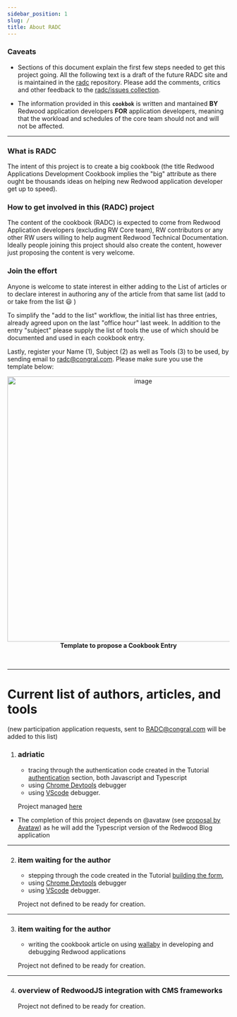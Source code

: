 ```yaml
---
sidebar_position: 1
slug: /
title: About RADC
---
```

### Caveats

- Sections of this document explain the first few steps needed to get this project going. All the following text is a draft of the future RADC site and is maintained in the [radc](https://github.com/adriatic/RADC) repository. Please add the comments, critics and other feedback to the [radc/issues collection](https://github.com/adriatic/RADC/issues).

- The information provided in this **`cookbok`** is written and mantained **BY** Redwood application developers **FOR** application developers, meaning that the workload and schedules of the core team should not and will not be affected.

___

### What is RADC

The intent of this project is to create a big cookbook (the title Redwood Applications Development Cookbook implies the "big" attribute as there ought be thousands ideas on helping new Redwood application developer get up to speed).

### How to get involved in this (RADC) project

The content of the cookbook (RADC) is expected to come from Redwood Application developers (excluding RW Core team), RW contributors or any other RW users willing to help augment Redwood Technical Documentation. Ideally people joining this project should also create the content, however just proposing the content is very welcome.

### Join the effort

Anyone is welcome to state interest in either adding to the List of articles or to declare interest in authoring any of the article from that same list (add to or take from the list 😃 )

To simplify the "add to the list" workflow, the initial list has three entries, already agreed upon on the last "office hour" last week. In addition to the entry "subject" please supply the list of tools the use of which should be documented and used in each cookbook entry.

Lastly, register your Name (1), Subject (2) as well as Tools (3) to be used, by sending email to radc@congral.com. Please make sure you use the template below:

<p align="center">
<img width="600" alt="image" src="https://user-images.githubusercontent.com/2712405/169666636-e6bb4534-6eb7-4f74-922a-d813dddf1cbd.png"/>
<br/>
<b>Template to propose a Cookbook Entry</b>
</p>
<br/>

___

# Current list of authors, articles, and tools

(new participation application requests, sent to RADC@congral.com will be added to this list)

1. ### adriatic 
    - tracing through the authentication code created in the Tutorial [authentication](https://redwoodjs.com/docs/tutorial/chapter4/authentication) section, both Javascript and Typescript
    - using [Chrome Devtools](https://rw-community.org/how-to/debug/chrome/setup) debugger
    - using [VScode](https://rw-community.org/how-to/debug/vscode/setup) debugger.

    Project managed [here](https://github.com/adriatic/RADC/issues/4)    

* The completion of this project depends on @avataw (see [proposal by Avataw](https://github.com/redwoodjs/redwood-tutorial/issues/56)) as he will add the Typescript version of the Redwood Blog application

___

2. ### item waiting for the author
     - stepping through the code created in the Tutorial [building the form](https://redwoodjs.com/docs/tutorial/chapter3/forms),
    - using [Chrome Devtools](https://rw-community.org/how-to/debug/chrome/setup) debugger
    - using [VScode](https://rw-community.org/how-to/debug/vscode/setup) debugger.

   Project not defined to be ready for creation.  
___

3. ### item waiting for the author
     - writing the cookbook article on using [wallaby](https://rw-community.org/how-to/debug/wallaby/setup) in developing and debugging Redwood applications
  
   Project not defined to be ready for creation.  
___

4. ### overview of RedwoodJS integration with CMS frameworks

   Project not defined to be ready for creation.  
